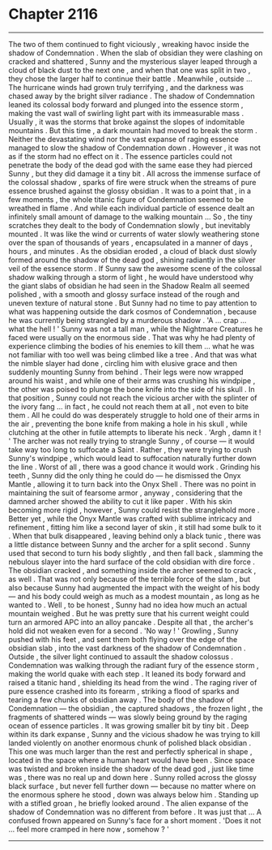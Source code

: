 
# Chapter 2116


---

The two of them continued to fight viciously , wreaking havoc inside the shadow of Condemnation . When the slab of obsidian they were clashing on cracked and shattered , Sunny and the mysterious slayer leaped through a cloud of black dust to the next one , and when that one was split in two , they chose the larger half to continue their battle .
Meanwhile , outside …
The hurricane winds had grown truly terrifying , and the darkness was chased away by the bright silver radiance . The shadow of Condemnation leaned its colossal body forward and plunged into the essence storm , making the vast wall of swirling light part with its immeasurable mass .
Usually , it was the storms that broke against the slopes of indomitable mountains . But this time , a dark mountain had moved to break the storm .
Neither the devastating wind nor the vast expanse of raging essence managed to slow the shadow of Condemnation down .
However , it was not as if the storm had no effect on it .
The essence particles could not penetrate the body of the dead god with the same ease they had pierced Sunny , but they did damage it a tiny bit . All across the immense surface of the colossal shadow , sparks of fire were struck when the streams of pure essence brushed against the glossy obsidian .
It was to a point that , in a few moments , the whole titanic figure of Condemnation seemed to be wreathed in flame .
And while each individual particle of essence dealt an infinitely small amount of damage to the walking mountain …
So , the tiny scratches they dealt to the body of Condemnation slowly , but inevitably mounted .
It was like the wind or currents of water slowly weathering stone over the span of thousands of years , encapsulated in a manner of days , hours , and minutes . As the obsidian eroded , a cloud of black dust slowly formed around the shadow of the dead god , shining radiantly in the silver veil of the essence storm .
If Sunny saw the awesome scene of the colossal shadow walking through a storm of light , he would have understood why the giant slabs of obsidian he had seen in the Shadow Realm all seemed polished , with a smooth and glossy surface instead of the rough and uneven texture of natural stone .
But Sunny had no time to pay attention to what was happening outside the dark cosmos of Condemnation , because he was currently being strangled by a murderous shadow .
'A … crap … what the hell ! '
Sunny was not a tall man , while the Nightmare Creatures he faced were usually on the enormous side . That was why he had plenty of experience climbing the bodies of his enemies to kill them … what he was not familiar with too well was being climbed like a tree .
And that was what the nimble slayer had done , circling him with elusive grace and then suddenly mounting Sunny from behind . Their legs were now wrapped around his waist , and while one of their arms was crushing his windpipe , the other was poised to plunge the bone knife into the side of his skull .
In that position , Sunny could not reach the vicious archer with the splinter of the ivory fang … in fact , he could not reach them at all , not even to bite them . All he could do was desperately struggle to hold one of their arms in the air , preventing the bone knife from making a hole in his skull , while clutching at the other in futile attempts to liberate his neck .
'Argh , damn it ! '
The archer was not really trying to strangle Sunny , of course — it would take way too long to suffocate a Saint . Rather , they were trying to crush Sunny's windpipe , which would lead to suffocation naturally further down the line .
Worst of all , there was a good chance it would work .
Grinding his teeth , Sunny did the only thing he could do — he dismissed the Onyx Mantle , allowing it to turn back into the Onyx Shell . There was no point in maintaining the suit of fearsome armor , anyway , considering that the damned archer showed the ability to cut it like paper .
With his skin becoming more rigid , however , Sunny could resist the stranglehold more .
Better yet , while the Onyx Mantle was crafted with sublime intricacy and refinement , fitting him like a second layer of skin , it still had some bulk to it . When that bulk disappeared , leaving behind only a black tunic , there was a little distance between Sunny and the archer for a split second .
Sunny used that second to turn his body slightly , and then fall back , slamming the nebulous slayer into the hard surface of the cold obsidian with dire force .
The obsidian cracked , and something inside the archer seemed to crack , as well .
That was not only because of the terrible force of the slam , but also because Sunny had augmented the impact with the weight of his body — and his body could weigh as much as a modest mountain , as long as he wanted to .
Well , to be honest , Sunny had no idea how much an actual mountain weighed . But he was pretty sure that his current weight could turn an armored APC into an alloy pancake .
Despite all that , the archer's hold did not weaken even for a second .
'No way ! '
Growling , Sunny pushed with his feet , and sent them both flying over the edge of the obsidian slab , into the vast darkness of the shadow of Condemnation .
Outside , the silver light continued to assault the shadow colossus . Condemnation was walking through the radiant fury of the essence storm , making the world quake with each step . It leaned its body forward and raised a titanic hand , shielding its head from the wind .
The raging river of pure essence crashed into its forearm , striking a flood of sparks and tearing a few chunks of obsidian away .
The body of the shadow of Condemnation — the obsidian , the captured shadows , the frozen light , the fragments of shattered winds — was slowly being ground by the raging ocean of essence particles .
It was growing smaller bit by tiny bit .
Deep within its dark expanse , Sunny and the vicious shadow he was trying to kill landed violently on another enormous chunk of polished black obsidian . This one was much larger than the rest and perfectly spherical in shape , located in the space where a human heart would have been .
Since space was twisted and broken inside the shadow of the dead god , just like time was , there was no real up and down here . Sunny rolled across the glossy black surface , but never fell further down — because no matter where on the enormous sphere he stood , down was always below him .
Standing up with a stifled groan , he briefly looked around .
The alien expanse of the shadow of Condemnation was no different from before .
It was just that …
A confused frown appeared on Sunny's face for a short moment .
'Does it not … feel more cramped in here now , somehow ? '

---

